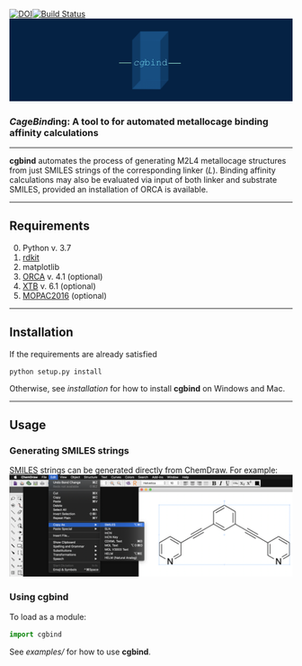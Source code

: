 [![DOI](https://zenodo.org/badge/196167631.svg)](https://zenodo.org/badge/latestdoi/196167631)[![Build Status](https://travis-ci.org/duartegroup/cgbind.svg?branch=master)](https://travis-ci.org/duartegroup/cgbind)
![alt text](cgbind/common/llogo.png)
### *C*a*g*e*Bind*ing: A tool to for automated metallocage binding affinity calculations
***

**cgbind** automates the process of generating M2L4 metallocage structures from just SMILES strings of the corresponding
linker (_L_). Binding affinity calculations may also be evaluated via input of both linker and substrate SMILES,
provided an installation of ORCA is available. 

***

## Requirements
0. Python v. 3.7
1. [rdkit](https://github.com/rdkit/rdkit)
2. matplotlib
3. [ORCA](https://sites.google.com/site/orcainputlibrary/home) v. 4.1 (optional)
4. [XTB](https://www.chemie.uni-bonn.de/pctc/mulliken-center/software/xtb/xtb) v. 6.1 (optional)
5. [MOPAC2016](http://openmopac.net) (optional)

***

## Installation

If the requirements are already satisfied
```
python setup.py install
```
Otherwise, see  _installation_ for how to install **cgbind** on Windows and Mac.

***

## Usage
### Generating SMILES strings
[SMILES](https://en.wikipedia.org/wiki/Simplified_molecular-input_line-entry_system) strings can be generated directly
from ChemDraw. For example:
![alt text](cgbind/common/SMILES_generation.png)


### Using cgbind
To load as a module:
```python
import cgbind
```

See _examples/_ for how to use **cgbind**. 
